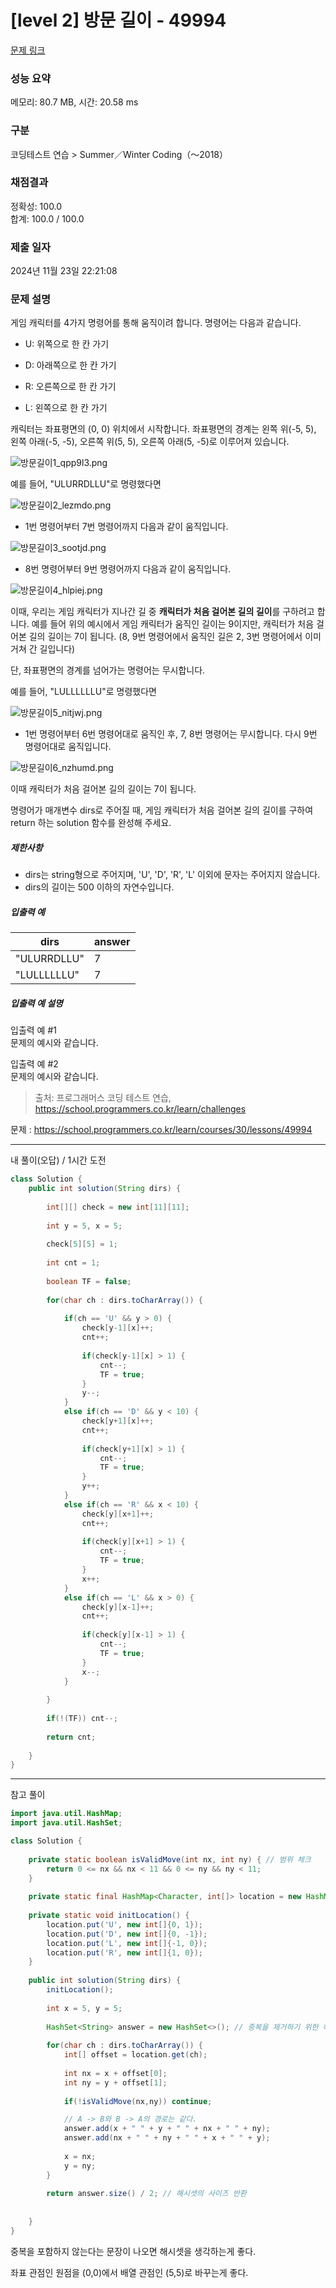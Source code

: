 # [level 2] 방문 길이 - 49994 

[문제 링크](https://school.programmers.co.kr/learn/courses/30/lessons/49994) 

### 성능 요약

메모리: 80.7 MB, 시간: 20.58 ms

### 구분

코딩테스트 연습 > Summer／Winter Coding（～2018）

### 채점결과

정확성: 100.0<br/>합계: 100.0 / 100.0

### 제출 일자

2024년 11월 23일 22:21:08

### 문제 설명

<p>게임 캐릭터를 4가지 명령어를 통해 움직이려 합니다. 명령어는 다음과 같습니다.</p>

<ul>
<li><p>U: 위쪽으로 한 칸 가기</p></li>
<li><p>D: 아래쪽으로 한 칸 가기</p></li>
<li><p>R: 오른쪽으로 한 칸 가기</p></li>
<li><p>L: 왼쪽으로 한 칸 가기</p></li>
</ul>

<p>캐릭터는 좌표평면의 (0, 0) 위치에서 시작합니다. 좌표평면의 경계는 왼쪽 위(-5, 5), 왼쪽 아래(-5, -5), 오른쪽 위(5, 5), 오른쪽 아래(5, -5)로 이루어져 있습니다.</p>

<p><img src="https://grepp-programmers.s3.ap-northeast-2.amazonaws.com/files/production/ace0e7bc-9092-4b95-9bfb-3a55a2aa780e/%E1%84%87%E1%85%A1%E1%86%BC%E1%84%86%E1%85%AE%E1%86%AB%E1%84%80%E1%85%B5%E1%86%AF%E1%84%8B%E1%85%B51_qpp9l3.png" title="" alt="방문길이1_qpp9l3.png"></p>

<p>예를 들어, "ULURRDLLU"로 명령했다면</p>

<p><img src="https://grepp-programmers.s3.ap-northeast-2.amazonaws.com/files/production/668c7458-e184-472d-9d32-f5d2acca759a/%E1%84%87%E1%85%A1%E1%86%BC%E1%84%86%E1%85%AE%E1%86%AB%E1%84%80%E1%85%B5%E1%86%AF%E1%84%8B%E1%85%B52_lezmdo.png" title="" alt="방문길이2_lezmdo.png"></p>

<ul>
<li>1번 명령어부터 7번 명령어까지 다음과 같이 움직입니다.</li>
</ul>

<p><img src="https://grepp-programmers.s3.ap-northeast-2.amazonaws.com/files/production/08558e36-d667-4160-bfec-b754c78a7d85/%E1%84%87%E1%85%A1%E1%86%BC%E1%84%86%E1%85%AE%E1%86%AB%E1%84%80%E1%85%B5%E1%86%AF%E1%84%8B%E1%85%B53_sootjd.png" title="" alt="방문길이3_sootjd.png"></p>

<ul>
<li>8번 명령어부터 9번 명령어까지 다음과 같이 움직입니다.</li>
</ul>

<p><img src="https://grepp-programmers.s3.ap-northeast-2.amazonaws.com/files/production/a52af28e-5835-438b-9f40-5467ebf9bf03/%E1%84%87%E1%85%A1%E1%86%BC%E1%84%86%E1%85%AE%E1%86%AB%E1%84%80%E1%85%B5%E1%86%AF%E1%84%8B%E1%85%B54_hlpiej.png" title="" alt="방문길이4_hlpiej.png"></p>

<p>이때, 우리는 게임 캐릭터가 지나간 길 중 <strong>캐릭터가 처음 걸어본 길의 길이</strong>를 구하려고 합니다. 예를 들어 위의 예시에서 게임 캐릭터가 움직인 길이는 9이지만, 캐릭터가 처음 걸어본 길의 길이는 7이 됩니다. (8, 9번 명령어에서 움직인 길은 2, 3번 명령어에서 이미 거쳐 간 길입니다)</p>

<p>단, 좌표평면의 경계를 넘어가는 명령어는 무시합니다.</p>

<p>예를 들어, "LULLLLLLU"로 명령했다면</p>

<p><img src="https://grepp-programmers.s3.ap-northeast-2.amazonaws.com/files/production/f631f005-f8de-4392-a76c-a9ef64b6de08/%E1%84%87%E1%85%A1%E1%86%BC%E1%84%86%E1%85%AE%E1%86%AB%E1%84%80%E1%85%B5%E1%86%AF%E1%84%8B%E1%85%B55_nitjwj.png" title="" alt="방문길이5_nitjwj.png"></p>

<ul>
<li>1번 명령어부터 6번 명령어대로 움직인 후, 7, 8번 명령어는 무시합니다. 다시 9번 명령어대로 움직입니다.</li>
</ul>

<p><img src="https://grepp-programmers.s3.ap-northeast-2.amazonaws.com/files/production/35e62f0a-43c6-4142-bec6-6d28fbc57216/%E1%84%87%E1%85%A1%E1%86%BC%E1%84%86%E1%85%AE%E1%86%AB%E1%84%80%E1%85%B5%E1%86%AF%E1%84%8B%E1%85%B56_nzhumd.png" title="" alt="방문길이6_nzhumd.png"></p>

<p>이때 캐릭터가 처음 걸어본 길의 길이는 7이 됩니다.</p>

<p>명령어가 매개변수 dirs로 주어질 때, 게임 캐릭터가 처음 걸어본 길의 길이를 구하여 return 하는 solution 함수를 완성해 주세요.</p>

<h5>제한사항</h5>

<ul>
<li>dirs는 string형으로 주어지며, 'U', 'D', 'R', 'L' 이외에 문자는 주어지지 않습니다.</li>
<li>dirs의 길이는 500 이하의 자연수입니다.</li>
</ul>

<h5>입출력 예</h5>
<table class="table">
        <thead><tr>
<th>dirs</th>
<th>answer</th>
</tr>
</thead>
        <tbody><tr>
<td>"ULURRDLLU"</td>
<td>7</td>
</tr>
<tr>
<td>"LULLLLLLU"</td>
<td>7</td>
</tr>
</tbody>
      </table>
<h5>입출력 예 설명</h5>

<p>입출력 예 #1<br>
문제의 예시와 같습니다.</p>

<p>입출력 예 #2<br>
문제의 예시와 같습니다.</p>


> 출처: 프로그래머스 코딩 테스트 연습, https://school.programmers.co.kr/learn/challenges

문제 : https://school.programmers.co.kr/learn/courses/30/lessons/49994

---

내 풀이(오답) / 1시간 도전

```java
class Solution {
    public int solution(String dirs) {
         
        int[][] check = new int[11][11];
        
        int y = 5, x = 5;
        
        check[5][5] = 1;
        
        int cnt = 1;
        
        boolean TF = false;
        
        for(char ch : dirs.toCharArray()) {
            
            if(ch == 'U' && y > 0) {
                check[y-1][x]++;
                cnt++;              
                
                if(check[y-1][x] > 1) {
                    cnt--;
                    TF = true;
                }
                y--;
            }
            else if(ch == 'D' && y < 10) { 
                check[y+1][x]++;
                cnt++;        
                
                if(check[y+1][x] > 1) {
                    cnt--;
                    TF = true;
                }
                y++;
            }
            else if(ch == 'R' && x < 10) {
                check[y][x+1]++;
                cnt++;
                
                if(check[y][x+1] > 1) {
                    cnt--;              
                    TF = true;
                }
                x++;
            }
            else if(ch == 'L' && x > 0) {
                check[y][x-1]++;
                cnt++;
                
                if(check[y][x-1] > 1) {
                    cnt--;                 
                    TF = true;
                }
                x--;
            }
            
        }
        
        if(!(TF)) cnt--;
        
        return cnt;
        
    }
}
```

---

참고 풀이

```java
import java.util.HashMap;
import java.util.HashSet;

class Solution {
    
    private static boolean isValidMove(int nx, int ny) { // 범위 체크
        return 0 <= nx && nx < 11 && 0 <= ny && ny < 11;
    }
        
    private static final HashMap<Character, int[]> location = new HashMap<>(); // 해시맵. 중요포인트
        
    private static void initLocation() {
        location.put('U', new int[]{0, 1});
        location.put('D', new int[]{0, -1});
        location.put('L', new int[]{-1, 0});
        location.put('R', new int[]{1, 0});
    }
    
    public int solution(String dirs) {
        initLocation();    
        
        int x = 5, y = 5;
        
        HashSet<String> answer = new HashSet<>(); // 중복을 제거하기 위한 해시셋
        
        for(char ch : dirs.toCharArray()) {
            int[] offset = location.get(ch);
            
            int nx = x + offset[0];
            int ny = y + offset[1];
            
            if(!isValidMove(nx,ny)) continue;

            // A -> B와 B -> A의 경로는 같다.
            answer.add(x + " " + y + " " + nx + " " + ny);
            answer.add(nx + " " + ny + " " + x + " " + y);
            
            x = nx;
            y = ny;
        } 
        
        return answer.size() / 2; // 해시셋의 사이즈 반환
        
        
    }
}
```

중복을 포함하지 않는다는 문장이 나오면 해시셋을 생각하는게 좋다.
&nbsp;

좌표 관점인 원점을 (0,0)에서 배열 관점인 (5,5)로 바꾸는게 좋다.

